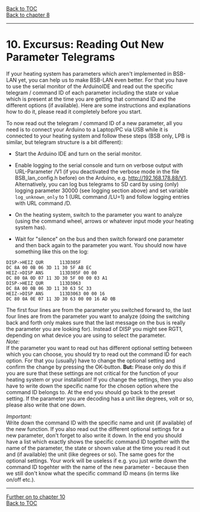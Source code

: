 [Back to TOC](toc.md)  
[Back to chapter 8](chap08.md)    
   
---      
        

# 10. Excursus: Reading Out New Parameter Telegrams  
If your heating system has parameters which aren't implemented in BSB-LAN yet, you can help us to make BSB-LAN even better. For that you have to use the serial monitor of the ArduinoIDE and read out the specific telegram / command ID of each parameter including the state or value which is present at the time you are getting that command ID and the different options (if available). Here are some instructions and explanations how to do it, please read it completely before you start.  
   
To now read out the telegram / command ID of a new parameter, all you need is to connect your Arduino to a Laptop/PC via USB while it is connected to your heating system and follow these steps (BSB only, LPB is similar, but telegram structure is a bit different):

- Start the Arduino IDE and turn on the serial monitor.  

- Enable logging to the serial console and turn on verbose output with URL-Parameter /V1 (if you deactivated the verbose mode in the file BSB\_lan\_config.h before) on the Arduino, e.g. http://192.168.178.88/V1. Alternatively, you can log bus telegrams to SD card by using (only) logging parameter 30000 (see logging section above) and set variable `log_unknown_only` to 1 (URL command /LU=1) and follow logging entries with URL command /D.  

- On the heating system, switch to the parameter you want to analyze (using the command wheel, arrows or whatever input mode your heating system has).   

- Wait for "silence" on the bus and then switch forward one parameter and then back again to the parameter you want. You should now have something like this on the log:  
```
DISP->HEIZ QUR      113D305F
DC 8A 00 0B 06 3D 11 30 5F AB EC
HEIZ->DISP ANS      113D305F 00 00
DC 80 0A 0D 07 11 3D 30 5F 00 00 03 A1 
DISP->HEIZ QUR      113D3063
DC 8A 00 0B 06 3D 11 30 63 5C 33
HEIZ->DISP ANS      113D3063 00 00 16
DC 80 0A 0E 07 11 3D 30 63 00 00 16 AD 0B 
```  
The first four lines are from the parameter you switched forward to, the last four lines are from the parameter you want to analyze (doing the switching back and forth only makes sure that the last message on the bus is really the parameter you are looking for). Instead of DISP you might see RGT1, depending on what device you are using to select the parameter.  
*Note:*  
If the parameter you want to read out has different optional setting between which you can choose, you should try to read out the command ID for each option. For that you (usually) have to change the optional setting and confirm the change by pressing the OK-button. **But:** Please only do this if you are sure that these settings are not critical for the function of your heating system or your installation! If you change the settings, then you also have to write down the specific name for the chosen option where the command ID belongs to. At the end you should go back to the preset setting. 
If the parameter you are decoding has a unit like degrees, volt or so, please also write that one down. 

*Important:*  
Write down the command ID with the specific name and unit (if available) of the new function. If you also read out the different optional settings for a new parameter, don't forget to also write it down.
In the end you should have a list which exactly shows the specific command ID together with the name of the parameter, the state or shown value at the time you read it out and (if available) the unit (like degrees or so). The same goes for the optional settings. Your work will be useless if e.g. you just write down the command ID togehter with the name of the new parameter - because then we still don't know what the specific command ID means (in terms like on/off etc.).  
   

<!--- 
---
## 10.4 Beispiel für eine ‚Meldedatei'
Hier ein Beispiel für eine erstellte ‚Meldedatei', die alle notwendigen
Informationen für eine weitere Verarbeitung und Implementierung der
neuen Parameter enthält (*Achtung: Dies ist noch ein altes Beispiel, aktuell rufe bitte /Q sowie /6220-6236 auf! Ein aktuelles Beispiel folgt!*):   
```
Brötje NovoCondens SOB 26 C (Öl)  
Anschluss: BSB   
6220 Konfiguration - Software- Version: 1.3  
6221 Konfiguration - Entwicklungs-Index: error 7 (parameter not supported)  
6222 Konfiguration - Gerätebetriebsstunden: 12345 h  
6223 Konfiguration - Bisher unbekannte Geräteabfrage: unknown type 000014  
6224 Konfiguration - Geräte-Identifikation: RVS43.222/100  
6225 Konfiguration - Gerätefamilie: 96  
6226 Konfiguration - Gerätevariante: 100  
6227 Konfiguration - Objektverzeichnis-Version: 1.0  
6228 Konfiguration - Bisher unbekannte Geräteabfrage: unknown type 000014  
Parameter 2270 Kessel -- Rücklaufsollwert Minimum °C  
→ wird vom Arduino/BSB bei Abfrage mit 60°C angezeigt,
angezeigter Ist-Wert laut RGT-Bedieneinheit: 8°C  
RGT1->HEIZ QUR 053D0908  
DC 86 00 0B 06 3D 05 09 08 B0 E7  
HEIZ->RGT1 ANS 053D0908 00 02 00  
DC 80 06 0E 07 05 3D 09 08 00 02 00 4B 02  
Parameter 5010 Trinkwasserspeicher -- Ladung  
Mögliche Parameteroptionen: [Einmal/Tag | Mehrmals/Tag]  
Ist: Mehrmals/Tag  
RGT1->HEIZ QUR 253D0737  
DC 86 00 0B 06 3D 25 07 37 D2 92  
HEIZ->RGT1 ANS 253D0737 00 FF  
DC 80 06 0D 07 25 3D 07 37 00 FF CE 62  
Parameter 5050 Trinkwasserspeicher -- Ladetemperatur Maximum °C  
Mögliche Einstelloptionen: [8°C - 90°C]  
Ist: 60°C  
RGT1->HEIZ QUR 253D08A3  
DC 86 00 0B 06 3D 25 08 A3 01 91  
HEIZ->RGT1 ANS 253D08A3 00 0F 00  
DC 80 06 0E 07 25 3D 08 A3 00 0F 00 0D 90  
```
-->       
    
---  
   
[Further on to chapter 10](chap10.md)      
[Back to TOC](toc.md)   



